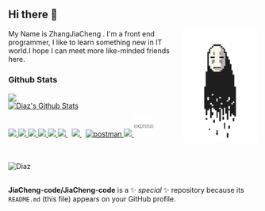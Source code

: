 ## Hi there 👋

<a href="https://www.piskelapp.com/"><img align="right" src="https://github.com/JiaCheng-code/Assets/blob/main/assets/output-onlinegiftools.gif" width=30% /></a>
My Name is ZhangJiaCheng . I'm a front end programmer, I like to learn something new in IT world.I hope I can meet more like-minded friends here. 

### Github Stats

<a href="https://github.com/JiaCheng-code/github-readme-stats">
 <img align="center" src="https://github-readme-stats.anuraghazra1.vercel.app/api?username=JiaCheng-code&count_private=true&show_icons=true&theme=gotham">
</a>
  <br/>
    <a href="https://github.com/Hazumiran/github-readme-stats"><img alt="Diaz's Github Stats" src="https://github-readme-stats.vercel.app/api?username=Hazumiran&show_icons=true&count_private=true&theme=react&hide_border=true&bg_color=0D1117" /></a>
<!--   <a href="https://github.com/JiaCheng-code/github-readme-stats"><img alt="Diaz's Top Languages" src="https://github-readme-stats.vercel.app/api/top-langs/?username=JiaCheng-code&langs_count=8&count_private=true&layout=compact&theme=react&hide_border=true&bg_color=0D1117" /></a> -->
  <br/>

<p align="left">    
    <a href="https://reactjs.org/" target="_blank"> <img src="https://img.icons8.com/color/48/000000/react-native.png"/> </a>    
    <a href="https://developer.mozilla.org/en-US/docs/Web/JavaScript" target="_blank"> <img src="https://img.icons8.com/color/48/000000/javascript.png"/> </a> 
    <a href="https://www.w3.org/html/" target="_blank"> <img src="https://img.icons8.com/color/48/000000/html-5.png"/> </a> 
    <a href="https://www.w3schools.com/css/" target="_blank"> <img src="https://img.icons8.com/color/48/000000/css3.png"/> </a> 
    <a href="https://getbootstrap.com" target="_blank"> <img src="https://img.icons8.com/color/48/000000/bootstrap.png"/> </a>     
    <a style="padding-right:8px;" href="https://nodejs.org" target="_blank"> <img src="https://img.icons8.com/color/48/000000/nodejs.png"/> </a> 
    <a style="padding-right:8px;" href="https://www.mysql.com/" target="_blank"> <img src="https://img.icons8.com/fluent/50/000000/mysql-logo.png"/> </a>    
    <a href="https://postman.com" target="_blank"> <img src="https://www.vectorlogo.zone/logos/getpostman/getpostman-icon.svg" alt="postman" width="45" height="45"/> </a>   
    <a href="https://git-scm.com/" target="_blank"> <img src="https://img.icons8.com/color/48/000000/git.png"/> </a>         
    <a href="https://expressjs.com" target="_blank"> <img src="https://raw.githubusercontent.com/devicons/devicon/master/icons/express/express-original-wordmark.svg" alt="express" width="40" height="40"/> </a>
</p>

<br/>
<br/>

<img alt="Diaz" src="https://activity-graph.herokuapp.com/graph?username=JiaCheng-code&bg_color=0D1117&color=5BCDEC&line=5BCDEC&point=FFFFFF&hide_border=true" />

<br/>
<br/>



**JiaCheng-code/JiaCheng-code** is a ✨ _special_ ✨ repository because its `README.md` (this file) appears on your GitHub profile.

<!-- 
Here are some ideas to get you started:

- 🔭 I’m currently working on ...
- 🌱 I’m currently learning ...
- 👯 I’m looking to collaborate on ...
- 🤔 I’m looking for help with ...
- 💬 Ask me about ...
- 📫 How to reach me: ...
- 😄 Pronouns: ...
- ⚡ Fun fact: ...
  -->
